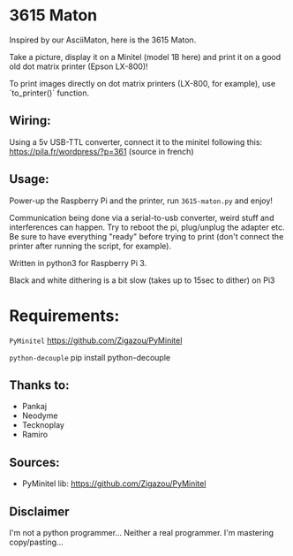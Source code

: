 # 3615 Maton

Inspired by our AsciiMaton, here is the 3615 Maton.

Take a picture, display it on a Minitel (model 1B here) and print it on a good old dot matrix printer (Epson LX-800)!

To print images directly on dot matrix printers (LX-800, for example), use ´to_printer()` function.

## Wiring:

Using a 5v USB-TTL converter, connect it to the minitel following this:
https://pila.fr/wordpress/?p=361 (source in french)

## Usage:
Power-up the Raspberry Pi and the printer, run `3615-maton.py` and enjoy!

Communication being done via a serial-to-usb converter, weird stuff and interferences can happen. Try to reboot the pi, plug/unplug the adapter etc. Be sure to have everything "ready" before trying to print (don't connect the printer after running the script, for example).

Written in python3 for Raspberry Pi 3.

Black and white dithering is a bit slow (takes up to 15sec to dither) on Pi3

# Requirements:

`PyMinitel` https://github.com/Zigazou/PyMinitel 

`python-decouple` pip install python-decouple

## Thanks to:
* Pankaj
* Neodyme
* Tecknoplay
* Ramiro

## Sources:
* PyMinitel lib: https://github.com/Zigazou/PyMinitel

## Disclaimer
I'm not a python programmer... Neither a real programmer. I'm mastering copy/pasting...